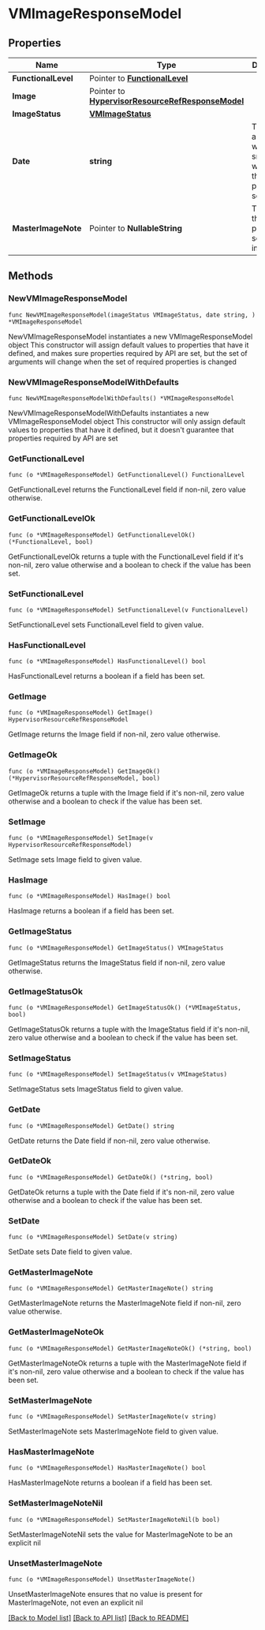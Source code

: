 # VMImageResponseModel

## Properties

Name | Type | Description | Notes
------------ | ------------- | ------------- | -------------
**FunctionalLevel** | Pointer to [**FunctionalLevel**](FunctionalLevel.md) |  | [optional] 
**Image** | Pointer to [**HypervisorResourceRefResponseModel**](HypervisorResourceRefResponseModel.md) |  | [optional] 
**ImageStatus** | [**VMImageStatus**](VMImageStatus.md) |  | 
**Date** | **string** | The date and time when the snapshot was used in the provisioning scheme. | 
**MasterImageNote** | Pointer to **NullableString** | The note of the provisioning scheme image. | [optional] 

## Methods

### NewVMImageResponseModel

`func NewVMImageResponseModel(imageStatus VMImageStatus, date string, ) *VMImageResponseModel`

NewVMImageResponseModel instantiates a new VMImageResponseModel object
This constructor will assign default values to properties that have it defined,
and makes sure properties required by API are set, but the set of arguments
will change when the set of required properties is changed

### NewVMImageResponseModelWithDefaults

`func NewVMImageResponseModelWithDefaults() *VMImageResponseModel`

NewVMImageResponseModelWithDefaults instantiates a new VMImageResponseModel object
This constructor will only assign default values to properties that have it defined,
but it doesn't guarantee that properties required by API are set

### GetFunctionalLevel

`func (o *VMImageResponseModel) GetFunctionalLevel() FunctionalLevel`

GetFunctionalLevel returns the FunctionalLevel field if non-nil, zero value otherwise.

### GetFunctionalLevelOk

`func (o *VMImageResponseModel) GetFunctionalLevelOk() (*FunctionalLevel, bool)`

GetFunctionalLevelOk returns a tuple with the FunctionalLevel field if it's non-nil, zero value otherwise
and a boolean to check if the value has been set.

### SetFunctionalLevel

`func (o *VMImageResponseModel) SetFunctionalLevel(v FunctionalLevel)`

SetFunctionalLevel sets FunctionalLevel field to given value.

### HasFunctionalLevel

`func (o *VMImageResponseModel) HasFunctionalLevel() bool`

HasFunctionalLevel returns a boolean if a field has been set.

### GetImage

`func (o *VMImageResponseModel) GetImage() HypervisorResourceRefResponseModel`

GetImage returns the Image field if non-nil, zero value otherwise.

### GetImageOk

`func (o *VMImageResponseModel) GetImageOk() (*HypervisorResourceRefResponseModel, bool)`

GetImageOk returns a tuple with the Image field if it's non-nil, zero value otherwise
and a boolean to check if the value has been set.

### SetImage

`func (o *VMImageResponseModel) SetImage(v HypervisorResourceRefResponseModel)`

SetImage sets Image field to given value.

### HasImage

`func (o *VMImageResponseModel) HasImage() bool`

HasImage returns a boolean if a field has been set.

### GetImageStatus

`func (o *VMImageResponseModel) GetImageStatus() VMImageStatus`

GetImageStatus returns the ImageStatus field if non-nil, zero value otherwise.

### GetImageStatusOk

`func (o *VMImageResponseModel) GetImageStatusOk() (*VMImageStatus, bool)`

GetImageStatusOk returns a tuple with the ImageStatus field if it's non-nil, zero value otherwise
and a boolean to check if the value has been set.

### SetImageStatus

`func (o *VMImageResponseModel) SetImageStatus(v VMImageStatus)`

SetImageStatus sets ImageStatus field to given value.


### GetDate

`func (o *VMImageResponseModel) GetDate() string`

GetDate returns the Date field if non-nil, zero value otherwise.

### GetDateOk

`func (o *VMImageResponseModel) GetDateOk() (*string, bool)`

GetDateOk returns a tuple with the Date field if it's non-nil, zero value otherwise
and a boolean to check if the value has been set.

### SetDate

`func (o *VMImageResponseModel) SetDate(v string)`

SetDate sets Date field to given value.


### GetMasterImageNote

`func (o *VMImageResponseModel) GetMasterImageNote() string`

GetMasterImageNote returns the MasterImageNote field if non-nil, zero value otherwise.

### GetMasterImageNoteOk

`func (o *VMImageResponseModel) GetMasterImageNoteOk() (*string, bool)`

GetMasterImageNoteOk returns a tuple with the MasterImageNote field if it's non-nil, zero value otherwise
and a boolean to check if the value has been set.

### SetMasterImageNote

`func (o *VMImageResponseModel) SetMasterImageNote(v string)`

SetMasterImageNote sets MasterImageNote field to given value.

### HasMasterImageNote

`func (o *VMImageResponseModel) HasMasterImageNote() bool`

HasMasterImageNote returns a boolean if a field has been set.

### SetMasterImageNoteNil

`func (o *VMImageResponseModel) SetMasterImageNoteNil(b bool)`

 SetMasterImageNoteNil sets the value for MasterImageNote to be an explicit nil

### UnsetMasterImageNote
`func (o *VMImageResponseModel) UnsetMasterImageNote()`

UnsetMasterImageNote ensures that no value is present for MasterImageNote, not even an explicit nil

[[Back to Model list]](../README.md#documentation-for-models) [[Back to API list]](../README.md#documentation-for-api-endpoints) [[Back to README]](../README.md)


